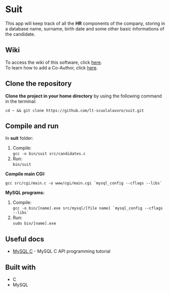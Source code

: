 # Suit
This app will keep track of all the __HR__ components of the company, storing in a database name, surname, birth date and some other basic informations of the candidate.

## Wiki
To access the wiki of this software, click [here](https://github.com/lt-scuolalavoro/suit/wiki).\
To learn how to add a Co-Author, click [here](https://github.com/lt-scuolalavoro/suit/wiki/How-to-add-a-Co-Author-in-a-commit).

## Clone the repository
__Clone the project in your home directory__ by using the following command in the terminal:
```
cd ~ && git clone https://github.com/lt-scuolalavoro/suit.git
```
## Compile and run
In __suit__ folder:
1. Compile:\
```gcc -o bin/suit src/candidates.c```    
2. Run:\
```bin/suit```

__Compile main CGI:__
```
gcc src/cgi/main.c -o www/cgi/main.cgi `mysql_config --cflags --libs`
```

__MySQL programs:__
1. Compile:\
```gcc -o bin/[name].exe src/mysql/[file name] `mysql_config --cflags --libs` ```
2. Run:\
```sudo bin/[name].exe```

## Useful docs 
* [MySQL C](https://docs.google.com/document/d/1XyP09J5EF2wkSpmlwJ9Ew7IGDa0sb1mDyL_xx6XuTk8/edit) - MySQL C API programming tutorial
 
## Built with
* C
* MySQL
